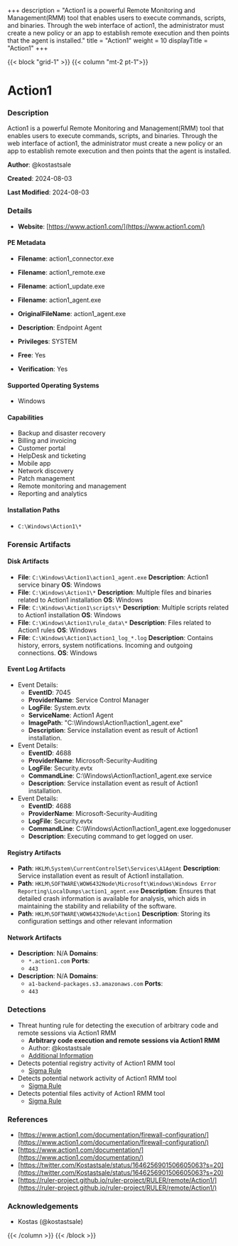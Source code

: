 +++
description = "Action1 is a powerful Remote Monitoring and Management(RMM) tool that enables users to execute commands, scripts, and binaries.  Through the web interface of action1, the administrator must create a new policy or an app to establish remote execution and then points that the agent is installed."
title = "Action1"
weight = 10
displayTitle = "Action1"
+++


{{< block "grid-1" >}}
{{< column "mt-2 pt-1">}}

# Action1


### Description

Action1 is a powerful Remote Monitoring and Management(RMM) tool that enables users to execute commands, scripts, and binaries. 
Through the web interface of action1, the administrator must create a new policy or an app to establish remote execution and then points that the agent is installed.


**Author**: @kostastsale

**Created**: 2024-08-03

**Last Modified**: 2024-08-03

### Details

- **Website**: [https://www.action1.com/](https://www.action1.com/)

#### PE Metadata
- **Filename**: action1_connector.exe
- **Filename**: action1_remote.exe
- **Filename**: action1_update.exe
- **Filename**: action1_agent.exe
- **OriginalFileName**: action1_agent.exe
- **Description**: Endpoint Agent

- **Privileges**: SYSTEM

- **Free**: Yes

- **Verification**: Yes

#### Supported Operating Systems
- Windows

#### Capabilities
- Backup and disaster recovery
- Billing and invoicing
- Customer portal
- HelpDesk and ticketing
- Mobile app
- Network discovery
- Patch management
- Remote monitoring and management
- Reporting and analytics


#### Installation Paths
- `C:\Windows\Action1\*`

### Forensic Artifacts

#### Disk Artifacts
- **File**: `C:\Windows\Action1\action1_agent.exe`
  **Description**: Action1 service binary
  **OS**: Windows
- **File**: `C:\Windows\Action1\*`
  **Description**: Multiple files and binaries related to Action1 installation
  **OS**: Windows
- **File**: `C:\Windows\Action1\scripts\*`
  **Description**: Multiple scripts related to Action1 installation
  **OS**: Windows
- **File**: `C:\Windows\Action1\rule_data\*`
  **Description**: Files related to Action1 rules
  **OS**: Windows
- **File**: `C:\Windows\Action1\action1_log_*.log`
  **Description**: Contains history, errors, system notifications. Incoming and outgoing connections.
  **OS**: Windows

#### Event Log Artifacts
- Event Details:
  - **EventID**: 7045
  - **ProviderName**: Service Control Manager
  - **LogFile**: System.evtx
  - **ServiceName**: Action1 Agent
  - **ImagePath**: "C:\\Windows\\Action1\\action1_agent.exe"
  - **Description**: Service installation event as result of Action1 installation.
- Event Details:
  - **EventID**: 4688
  - **ProviderName**: Microsoft-Security-Auditing
  - **LogFile**: Security.evtx
  - **CommandLine**: C:\Windows\Action1\action1_agent.exe service
  - **Description**: Service installation event as result of Action1 installation.
- Event Details:
  - **EventID**: 4688
  - **ProviderName**: Microsoft-Security-Auditing
  - **LogFile**: Security.evtx
  - **CommandLine**: C:\Windows\Action1\action1_agent.exe loggedonuser
  - **Description**: Executing command to get logged on user.

#### Registry Artifacts
- **Path**: `HKLM\System\CurrentControlSet\Services\A1Agent`
  **Description**: Service installation event as result of Action1 installation.
- **Path**: `HKLM\SOFTWARE\WOW6432Node\Microsoft\Windows\Windows Error Reporting\LocalDumps\action1_agent.exe`
  **Description**: Ensures that detailed crash information is available for analysis, which aids in maintaining the stability and reliability of the software.
- **Path**: `HKLM\SOFTWARE\WOW6432Node\Action1`
  **Description**: Storing its configuration settings and other relevant information

#### Network Artifacts
- **Description**: N/A  **Domains**:
    - `*.action1.com`
  **Ports**:
    - `443`
- **Description**: N/A  **Domains**:
    - `a1-backend-packages.s3.amazonaws.com`
  **Ports**:
    - `443`


### Detections
- Threat hunting rule for detecting the execution of arbitrary code and remote sessions via Action1 RMM
  - **Arbitrary code execution and remote sessions via Action1 RMM**
  - Author: @kostastsale
  - [Additional Information](https://github.com/tsale/Sigma_rules/blob/ea87e4fc851207ca0f002ec043624f2b3bf1b2da/Threat%20Hunting%20Queries/Action1_RMM.yml)
- Detects potential registry activity of Action1 RMM tool
  - [Sigma Rule](https://github.com/magicsword-io/LOLRMM/blob/main/detections/sigma/action1_registry_sigma.yml)
- Detects potential network activity of Action1 RMM tool
  - [Sigma Rule](https://github.com/magicsword-io/LOLRMM/blob/main/detections/sigma/action1_network_sigma.yml)
- Detects potential files activity of Action1 RMM tool
  - [Sigma Rule](https://github.com/magicsword-io/LOLRMM/blob/main/detections/sigma/action1_files_sigma.yml)

### References
- [https://www.action1.com/documentation/firewall-configuration/](https://www.action1.com/documentation/firewall-configuration/)
- [https://www.action1.com/documentation/](https://www.action1.com/documentation/)
- [https://twitter.com/Kostastsale/status/1646256901506605063?s=20](https://twitter.com/Kostastsale/status/1646256901506605063?s=20)
- [https://ruler-project.github.io/ruler-project/RULER/remote/Action1/](https://ruler-project.github.io/ruler-project/RULER/remote/Action1/)

### Acknowledgements
- Kostas (@kostastsale)

{{< /column >}}
{{< /block >}}

